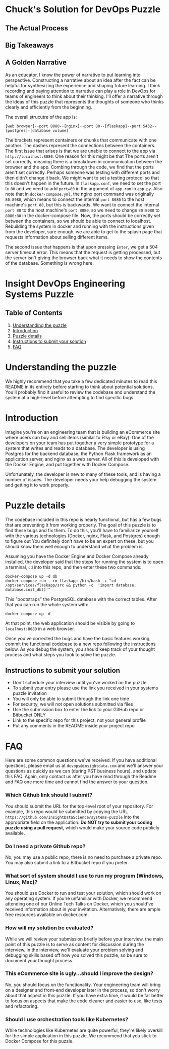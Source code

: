 # Chuck's Solution for DevOps Puzzle

## The Actual Process



## Big Takeaways



## A Golden Narrative

As an educator, I know the power of narrative to put learning into perspective. Constructing a narrative about an idea after the fact can be helpful for synthesizing the experience and shaping future learning. I think recording and paying attention to narrative can play a role in DevOps for teams of engineers to think about their thinking. I'll offer a narrative through the ideas of this puzzle that represents the thoughts of someone who thinks clearly and efficiently from the beginning.

The overall strucutre of the app is:

    [web browser]--port 8080--[nginx]--port 80--[flaskapp]--port 5432--[postgres]-[database volume]
The brackets represent containers or chunks that communicate with one another. The dashes represent the connections between the containers. The first issue that arises is that we are unable to connect to the app via `http://localhost:8080`. One reason for this might be that The ports aren't set correctly, meaning there is a breakdown in communication between the browser and the app. Combing through the code, we find that the ports aren't set correctly. Perhaps someone was testing with different ports and then didn't change it back. We might want to set a testing protocol so that this doesn't happen in the future. In `flaskapp.conf`, we need to set the port to `80` and we need to add `port=80` in the argument of `app.run` in `app.py`. Also note that in `docker-compose.yml`, the nginx port command was originally `80:8080`, which means to connect the internal `port 8080` to the host machine's `port 80`, but this is backwards. We want to connect the internal `port 80` to the host machine's `port 8080`, so we need to change `80:8080` to `8080:80` in the docker-compose file. Now, the ports should be correctly set between the containers, so we should be able to connect to localhost. Rebuilding the system in docker and running with the instructions given from the developer, sure enough, we are able to get to the splash page that requests information about selling different items.

The second issue that happens is that upon pressing `Enter`, we get a 504 server timeout error. This means that the request is getting processed, but the server isn't giving the browser back what it needs to show the contents of the database. Something is wrong here.

# Insight DevOps Engineering Systems Puzzle

## Table of Contents
1. [Understanding the puzzle](README.md#understanding-the-puzzle)
2. [Introduction](README.md#introduction)
3. [Puzzle details](README.md#puzzle-details)
4. [Instructions to submit your solution](README.md#instructions-to-submit-your-solution)
5. [FAQ](README.md#faq)

# Understanding the puzzle

We highly recommend that you take a few dedicated minutes to read this README in its entirety before starting to think about potential solutions. You'll probably find it useful to review the codebase and understand the system at a high-level before attempting to find specific bugs.

# Introduction

Imagine you're on an engineering team that is building an eCommerce site where users can buy and sell items (similar to Etsy or eBay). One of the developers on your team has put together a very simple prototype for a system that writes and reads to a database. The developer is using Postgres for the backend database, the Python Flask framework as an application server, and nginx as a web server. All of this is developed with the Docker Engine, and put together with Docker Compose.

Unfortunately, the developer is new to many of these tools, and is having a number of issues. The developer needs your help debugging the system and getting it to work properly.

# Puzzle details

The codebase included in this repo is nearly functional, but has a few bugs that are preventing it from working properly. The goal of this puzzle is to find these bugs and fix them. To do this, you'll have to familiarize yourself with the various technologies (Docker, nginx, Flask, and Postgres) enough to figure out  You definitely don't have to be an expert on these, but you should know them well enough to understand what the problem is.

Assuming you have the Docker Engine and Docker Compose already installed, the developer said that the steps for running the system is to open a terminal, `cd` into this repo, and then enter these two commands:

    docker-compose up -d db
    docker-compose run --rm flaskapp /bin/bash -c "cd /opt/services/flaskapp/src && python -c  'import database; database.init_db()'"

This "bootstraps" the PostgreSQL database with the correct tables. After that you can run the whole system with:

    docker-compose up -d

At that point, the web application should be visible by going to `localhost:8080` in a web browser. 

Once you've corrected the bugs and have the basic features working, commit the functional codebase to a new repo following the instructions below. As you debug the system, you should keep track of your thought process and what steps you took to solve the puzzle.

## Instructions to submit your solution
* Don't schedule your interview until you've worked on the puzzle 
* To submit your entry please use the link you received in your systems puzzle invitation
* You will only be able to submit through the link one time
* For security, we will not open solutions submitted via files
* Use the submission box to enter the link to your GitHub repo or Bitbucket ONLY
* Link to the specific repo for this project, not your general profile
* Put any comments in the README inside your project repo

# FAQ

Here are some common questions we've received. If you have additional questions, please email us at `devops@insightdata.com` and we'll answer your questions as quickly as we can (during PST business hours), and update this FAQ. Again, only contact us after you have read through the Readme and FAQ one more time and cannot find the answer to your question.

### Which Github link should I submit?
You should submit the URL for the top-level root of your repository. For example, this repo would be submitted by copying the URL `https://github.com/InsightDataScience/systems-puzzle` into the appropriate field on the application. **Do NOT try to submit your coding puzzle using a pull request**, which would make your source code publicly available.

### Do I need a private Github repo?
No, you may use a public repo, there is no need to purchase a private repo. You may also submit a link to a Bitbucket repo if you prefer.

### What sort of system should I use to run my program (Windows, Linux, Mac)?
You should use Docker to run and test your solution, which should work on any operating system. If you're unfamiliar with Docker, we recommend attending one of our Online Tech Talks on Docker, which you should've received information about in your invitation. Alternatively, there are ample free resources available on docker.com.

### How will my solution be evaluated?
While we will review your submission briefly before your interview, the main point of this puzzle is to serve as content for discussion during the interview. In the interview, we'll evaluate your problem solving and debugging skills based off how you solved this puzzle, so be sure to document your thought process.

### This eCommerce site is ugly...should I improve the design?  
No, you should focus on the functionality. Your engineering team will bring on a designer and front-end developer later in the process, so don't worry about that aspect in this puzzle. If you have extra time, it would be far better to focus on aspects that make the code cleaner and easier to use, like tests and refactoring.

### Should I use orchestration tools like Kubernetes?
While technologies like Kubernetes are quite powerful, they're likely overkill for the simple application in this puzzle. We recommend that you stick to Docker Compose for this puzzle.

